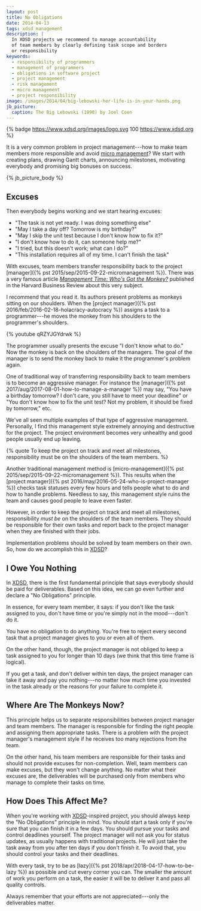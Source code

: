```yaml
---
layout: post
title: No Obligations
date: 2014-04-13
tags: xdsd management
description: |
  In XDSD projects we recommend to manage accountability
  of team members by clearly defining task scope and borders
  or responsibility
keywords:
  - responsibility of programmers
  - management of programmers
  - obligations in software project
  - project management
  - risk management
  - micro management
  - project responsibility
image: /images/2014/04/big-lebowski-her-life-is-in-your-hands.png
jb_picture:
  caption: The Big Lebowski (1998) by Joel Coen
---
```


{% badge https://www.xdsd.org/images/logo.svg 100 https://www.xdsd.org %}

It is a very common problem in project management---how to make team
members more responsible and avoid [micro
management](https://en.wikipedia.org/wiki/Micromanagement)?
We start with creating plans, drawing Gantt charts, announcing milestones,
motivating everybody and promising big bonuses on success.

<!--more-->

{% jb_picture_body %}

## Excuses

Then everybody begins working and we start hearing excuses:

 * "The task is not yet ready. I was doing something else"
 * "May I take a day off? Tomorrow is my birthday?"
 * "May I skip the unit test because I don't know how to fix it?"
 * "I don't know how to do it, can someone help me?"
 * "I tried, but this doesn't work; what can I do?"
 * "This installation requires all of my time. I can't finish the task"

With excuses, team members transfer responsibility back to the project
[manager]({% pst 2015/sep/2015-09-22-micromanagement %}).
There was a very famous article [_Management Time: Who's Got the Monkey?_](http://hbr.org/1999/11/management-time-whos-got-the-monkey/ar/1)
published in the Harvard Business Review about this very subject.

I recommend that you read it. Its authors present problems as monkeys sitting on
our shoulders. When the
[project manager]({% pst 2016/feb/2016-02-18-holacracy-autocracy %})
assigns a task to a programmer---he moves the monkey from his shoulders to the programmer's shoulders.

{% youtube qRZYJGYdrwk %}

The programmer usually presents the excuse "I don't know what to do." Now the
monkey is back on the shoulders of the managers. The goal of the manager is to
send the monkey back to make it the programmer's problem again.

One of traditional way of transferring responsibility back to team members is to
become an aggressive manager. For instance the
[manager]({% pst 2017/aug/2017-08-01-how-to-manage-a-manager %}) may say, "You have a
birthday tomorrow? I don't care, you still have to meet your deadline" or "You
don't know how to fix the unit test? Not my problem, it should be fixed by
tomorrow," etc.

We've all seen multiple examples of that type of aggressive management.
Personally, I find this management style extremely annoying and destructive for
the project. The project environment becomes very unhealthy and good people
usually end up leaving.

{% quote To keep the project on track and meet all milestones, responsibility must be on the shoulders of the team members. %}

Another traditional management method is
[micro-management]({% pst 2015/sep/2015-09-22-micromanagement %}). This results when the
[project manager]({% pst 2016/may/2016-05-24-who-is-project-manager %})
checks task statuses every few hours and tells people what to do
and how to handle problems. Needless to say, this management style ruins the
team and causes good people to leave even faster.

However, in order to keep the project on track and meet all milestones,
responsibility _must be_ on the shoulders of the team members. They should be
responsible for their own tasks and report back to the project manager when they
are finished with their jobs.

Implementation problems should be solved by team members on their own. So, how
do we accomplish this in [XDSD](https://www.xdsd.org)?

## I Owe You Nothing

In [XDSD](https://www.xdsd.org), there is the first fundamental principle that says everybody should be
paid for deliverables. Based on this idea, we can go even further and declare a
"No Obligations" principle.

In essence, for every team member, it says: if you don't like the task assigned
to you, don't have time or you're simply not in the mood---don't do it.

You have no obligation to do anything. You're free to reject every second task
that a project manager gives to you or even all of them.

On the other hand, though, the project manager is not obliged to keep a task
assigned to you for longer than 10 days (we think that this time frame is
logical).

If you get a task, and don't deliver within ten days, the project manager can
take it away and pay you nothing---no matter how much time you invested in
the task already or the reasons for your failure to complete it.

## Where Are The Monkeys Now?

This principle helps us to separate responsibilities between project manager and
team members. The manager is responsible for finding the right people and
assigning them appropriate tasks. There is a problem with the project manager's
management style if he receives too many rejections from the team.

On the other hand, his team members are responsible for their tasks and should
not provide excuses for non-completion. Well, team members can make excuses, but
they won't change anything. No matter what their excuses are, the deliverables
will be purchased only from members who manage to complete their tasks on time.

## How Does This Affect Me?

When you're working with [XDSD](https://www.xdsd.org)-inspired project, you should always keep the "No
Obligations" principle in mind. You should start a task only if you're sure that
you can finish it in a few days. You should pursue your tasks and control
deadlines yourself. The project manager will not ask you for status updates, as
usually happens with traditional projects. He will just take the task away from
you after ten days if you don't finish it. To avoid that, you should control
your tasks and their deadlines.

With every task, try to be as
[lazy]({% pst 2018/apr/2018-04-17-how-to-be-lazy %})
as possible and cut every corner you can. The
smaller the amount of work you perform on a task, the easier it will be to
deliver it and pass all quality controls.

Always remember that your efforts are not appreciated---only the
deliverables matter.
